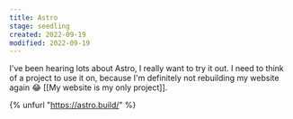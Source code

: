 ```yaml
---
title: Astro
stage: seedling
created: 2022-09-19
modified: 2022-09-19
---
```


I've been hearing lots about Astro, I really want to try it out. I need to think of a project to use it on, because I'm definitely not rebuilding my website again :joy: [[My website is my only project]].

{% unfurl "https://astro.build/" %}
